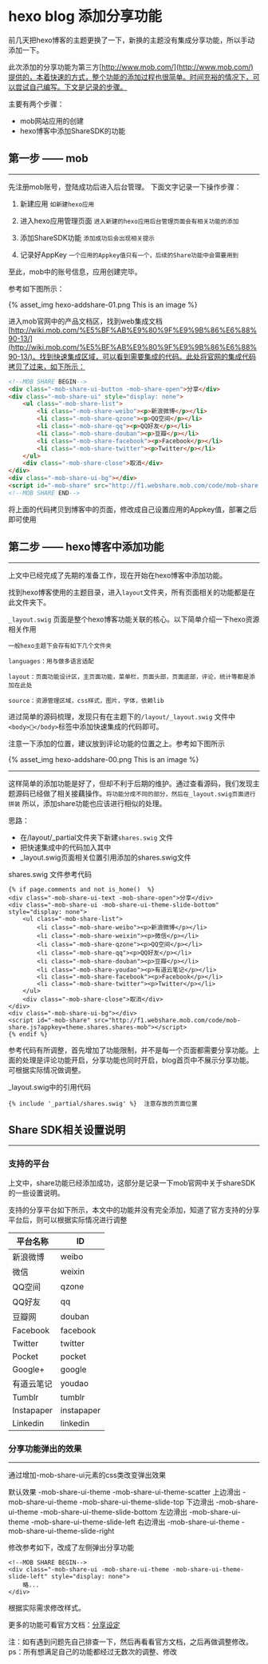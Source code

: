 # hexo blog 添加分享功能

前几天把hexo博客的主题更换了一下，新换的主题没有集成分享功能，所以手动添加一下。

此次添加的分享功能为第三方[http://www.mob.com/](http://www.mob.com/)提供的，本着快速的方式，整个功能的添加过程也很简单。时间充裕的情况下，可以尝试自己编写。下文是记录的步骤。

<!-- more -->

主要有两个步骤：

* mob网站应用的创建
* hexo博客中添加ShareSDK的功能

## 第一步 —— mob
---

先注册mob账号，登陆成功后进入后台管理。 下面文字记录一下操作步骤：

1. 新建应用 `如新建hexo应用`

2. 进入hexo应用管理页面 `进入新建的hexo应用后台管理页面会有相关功能的添加`

3. 添加ShareSDK功能 `添加成功后会出现相关提示`

4. 记录好AppKey  `一个应用的Appkey值只有一个，后续的Share功能中会需要用到`

至此，mob中的账号信息，应用创建完毕。

参考如下图所示：

{% asset_img hexo-addshare-01.png This is an image %}


进入mob官网中的产品文档区，找到web集成文档[http://wiki.mob.com/%E5%BF%AB%E9%80%9F%E9%9B%86%E6%88%90-13/](http://wiki.mob.com/%E5%BF%AB%E9%80%9F%E9%9B%86%E6%88%90-13/)。找到快速集成区域，可以看到需要集成的代码。此处将官网的集成代码拷贝了过来，如下所示：

```HTML
<!--MOB SHARE BEGIN-->
<div class="-mob-share-ui-button -mob-share-open">分享</div>
<div class="-mob-share-ui" style="display: none">
    <ul class="-mob-share-list">
        <li class="-mob-share-weibo"><p>新浪微博</p></li>
        <li class="-mob-share-qzone"><p>QQ空间</p></li>
        <li class="-mob-share-qq"><p>QQ好友</p></li>
        <li class="-mob-share-douban"><p>豆瓣</p></li>
        <li class="-mob-share-facebook"><p>Facebook</p></li>
        <li class="-mob-share-twitter"><p>Twitter</p></li>
    </ul>
    <div class="-mob-share-close">取消</div>
</div>
<div class="-mob-share-ui-bg"></div>
<script id="-mob-share" src="http://f1.webshare.mob.com/code/mob-share.js?appkey=你的appkey"></script>
<!--MOB SHARE END-->
```

将上面的代码拷贝到博客中的页面，修改成自己设置应用的Appkey值，部署之后即可使用


## 第二步 —— hexo博客中添加功能

---

上文中已经完成了先期的准备工作，现在开始在hexo博客中添加功能。

找到hexo博客使用的主题目录，进入`layout`文件夹，所有页面相关的功能都是在此文件夹下。

`_layout.swig` 页面是整个hexo博客功能关联的核心。以下简单介绍一下hexo资源相关作用

```
一般hexo主题下会存有如下几个文件夹

languages：用与做多语言适配

layout：页面功能设计区，主页面功能，菜单栏，页面头部，页面底部，评论，统计等都是添加在此处

source：资源管理区域，css样式，图片，字体，依赖lib

```

进过简单的源码梳理，发现只有在主题下的`/layout/_layout.swig` 文件中`<body></body>`标签中添加快速集成的代码即可。

注意一下添加的位置，建议放到评论功能的位置之上。参考如下图所示

{% asset_img hexo-addshare-00.png This is an image %}

---

这样简单的添加功能是好了，但却不利于后期的维护。通过查看源码，我们发现主题源码已经做了相关接藕操作。`将功能分成不同的部分，然后在_layout.swig页面进行拼装` 所以，添加share功能也应该进行相似的处理。

思路：

* 在/layout/_partial文件夹下新建`shares.swig` 文件
* 把快速集成中的代码加入其中
* _layout.swig页面相关位置引用添加的shares.swig文件

shares.swig 文件参考代码

```
{% if page.comments and not is_home()  %}
<div class="-mob-share-ui-text -mob-share-open">分享</div>
<div class="-mob-share-ui -mob-share-ui-theme-slide-bottom" style="display: none">
    <ul class="-mob-share-list">
        <li class="-mob-share-weibo"><p>新浪微博</p></li>
        <li class="-mob-share-weixin"><p>微信</p></li>
        <li class="-mob-share-qzone"><p>QQ空间</p></li>
        <li class="-mob-share-qq"><p>QQ好友</p></li>
        <li class="-mob-share-douban"><p>豆瓣</p></li>
        <li class="-mob-share-youdao"><p>有道云笔记</p></li>
        <li class="-mob-share-facebook"><p>Facebook</p></li>
        <li class="-mob-share-twitter"><p>Twitter</p></li>
    </ul>
    <div class="-mob-share-close">取消</div>
</div>
<div class="-mob-share-ui-bg"></div>
<script id="-mob-share" src="http://f1.webshare.mob.com/code/mob-share.js?appkey=theme.shares.shares-mob"></script>
{% endif %}
```

参考代码有所调整，首先增加了功能限制，并不是每一个页面都需要分享功能。上面的处理是评论功能开启，分享功能也同时开启，blog首页中不展示分享功能。可根据实际情况做调整。

_layout.swig中的引用代码

```
{% include '_partial/shares.swig' %}  注意存放的页面位置
```


## Share SDK相关设置说明

---

### 支持的平台

上文中，share功能已经添加成功，这部分是记录一下mob官网中关于shareSDK的一些设置说明。

支持的分享平台如下所示，本文中的功能并没有完全添加，知道了官方支持的分享平台后，则可以根据实际情况进行调整

| 平台名称 | ID  |
| --- | --- |
| 新浪微博 | weibo |
| 微信 |  weixin|
|  QQ空间|  qzone|
|  QQ好友|  qq|
|  豆瓣网|  douban|
| Facebook| facebook|
|Twitter | twitter |
| Pocket | pocket |
| Google+ | google |
| 有道云笔记 | youdao |
| Tumblr | tumblr |
| Instapaper| instapaper |
| Linkedin | linkedin |


### 分享功能弹出的效果

---

通过增加-mob-share-ui元素的css类改变弹出效果

默认效果 -mob-share-ui-theme -mob-share-ui-theme-scatter
上边滑出 -mob-share-ui-theme -mob-share-ui-theme-slide-top
下边滑出 -mob-share-ui-theme -mob-share-ui-theme-slide-bottom
左边滑出 -mob-share-ui-theme -mob-share-ui-theme-slide-left
右边滑出 -mob-share-ui-theme -mob-share-ui-theme-slide-right

修改参考如下，改成了左侧弹出分享功能

```
<!--MOB SHARE BEGIN-->
<div class="-mob-share-ui -mob-share-ui-theme -mob-share-ui-theme-slide-left" style="display: none">
    略...
</div>
```

根据实际需求修改样式。

更多的功能可看官方文档：[分享设定](http://wiki.mob.com/%E5%88%86%E4%BA%AB%E8%AE%BE%E5%AE%9A/)

注：如有遇到问题先自己排查一下，然后再看看官方文档，之后再做调整修改。ps：所有想满足自己的功能都经过无数次的调整、修改



